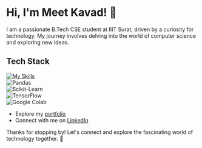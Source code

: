 # Hi, I'm Meet Kavad! 👋

I am a passionate B.Tech CSE student at IIIT Surat, driven by a curiosity for technology. My journey involves delving into the world of computer science and exploring new ideas.

## Tech Stack

[![My Skills](https://skillicons.dev/icons?i=js,html,css,react,nodejs,python,c,cpp,nextjs,git,github,vscode,postman)](https://skillicons.dev)  
![Pandas](https://img.shields.io/badge/Pandas-150458?style=for-the-badge&logo=pandas&logoColor=white)  
![Scikit-Learn](https://img.shields.io/badge/Scikit--Learn-F7931E?style=for-the-badge&logo=scikit-learn&logoColor=white)  
![TensorFlow](https://img.shields.io/badge/TensorFlow-FF6F00?style=for-the-badge&logo=tensorflow&logoColor=white)  
![Google Colab](https://img.shields.io/badge/Google%20Colab-F9AB00?style=for-the-badge&logo=googlecolab&logoColor=white)

- Explore my [portfolio](https://meetkavad.github.io/portfolio)
- Connect with me on [LinkedIn](https://www.linkedin.com/in/meet-kavad-375b06229)

Thanks for stopping by! Let's connect and explore the fascinating world of technology together. 🚀
